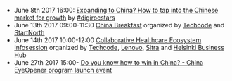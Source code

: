  - June 8th 2017 16:00: [Expanding to China? How to tap into the Chinese market for growth](https://www.eventbrite.com/e/expanding-to-china-how-to-tap-into-the-chinese-market-for-growth-tickets-34423482563?aff=es2) by [#digirocstars](http://www.digirocstars.com)
 - June 13th 2017 09:00-11:30 [China Breakfast](https://www.eventbrite.com/e/techcode-startnorth-china-breakfast-tickets-34651460451?aff=eac2) organized by [Techcode](http://www.techcode.fi) and [StartNorth](http://www.startNorth.com)
 - June 14th 2017 10:00-12:00 [Collaborative Healthcare Ecosystem Infosession](https://www.eventbrite.com/e/collaborative-healthcare-ecosystem-infosession-tickets-34973011218) organized by [Techcode](http://www.techcode.fi), [Lenovo](http://www.lenovo.com), [Sitra](http://www.sitra.fi) and [Helsinki Business Hub](www.hbh.fi)
 - June 27th 2017 15:00- [Do you know how to win in China? -  China EyeOpener program launch event](https://www.eventbrite.com/e/do-you-know-how-to-win-in-china-tickets-35373917339)
